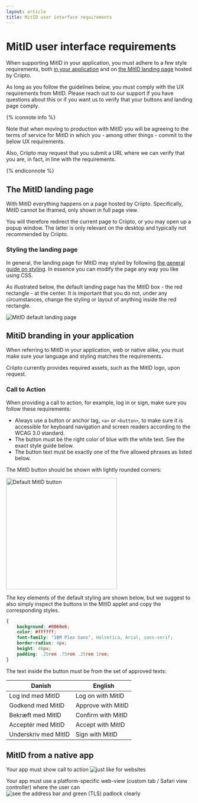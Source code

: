 ```yaml
---
layout: article
title: MitID user interface requirements
---
```



# MitID user interface requirements

When supporting MitID in your application, you must adhere to a few style requirements, both [in your application](#yourapp) 
and on [the MitID landing page](#landingpage) hosted by Criipto.  

As long as you follow the guidelines below, you must comply with the UX requirements from MitID. Please reach out to our support if you have questions about this or if you want us to verify that your buttons and landing page comply.

{% iconnote info %}

Note that when moving to production with MitID you will be agreeing to the terms of service for MitID in which you - among other things - commit to the below UX requirements.

Also, Criipto may request that you submit a URL where we can verify that you are, in fact, in line with the requirements.

{% endiconnote %}

<a name="yourapp"></a>

## The MitID landing page

With MitID everything happens on a page hosted by Criipto. Specifically, MitID cannot be iframed, only shown in full page view.

You will therefore redirect the current page to Criipto, or you may open up a popup window. The latter is only relevant on the desktop and typically not recommended by Criipto.

### Styling the landing page

In general, the landing page for MitID may styled by following [the general guide on styling](/how-to/apply-custom-styling). In essence you can modify the page any way you like using CSS.

As illustrated below, the default landing page has the MitID box - the red rectangle - at the center. 
It is important that you do not, under any circumstances, change the styling or layout of anything inside the red rectangle.

![MitID default landing page](/images/mitid-landing-page.png)

<a name="yourapp"></a>

## MitiD branding in your application

When referring to MitID in your application, web or native alike, you must make sure your language and styling matches 
the requirements.

Criipto currently provides required assets, such as the MitID logo, upon request. 
### Call to Action

When providing a call to action, for example, log in or sign, make sure you follow these requirements:

- Always use a button or anchor tag, `<a>` or `<button>`, to make sure it is accessible for keyboard
navigation and screen readers according to the WCAG 3.0 standard. 
- The button must be the right color of blue with the white text. See the exact style guide below.
- The button text must be exactly one of the five allowed phrases as listed below.

The MitID button should be shown with lightly rounded corners:

<img src="/images/mitid-rounded.png" alt="Default MitID button" style="width: 300px; box-shadow: none;">

The key elements of the default styling are shown below, but we suggest to also simply inspect the buttons in the MitID applet and copy the corresponding styles.

```css
{
    background: #0060e6;
    color: #ffffff;
    font-family: "IBM Plex Sans", Helvetica, Arial, sans-serif;
    border-radius: 4px;
    height: 48px;
    padding: .25rem .75rem .25rem 1rem;
}
```

The text inside the button must be from the set of approved texts:

| &nbsp;&nbsp;**Danish** | &nbsp;&nbsp;**English** |
| --- | --- |
| Log ind med MitID | Log on with MitID |
| Godkend med MitID | Approve with MitID |
| Bekræft med MitID | Confirm with MitID |
| Acceptér med MitID | Accept with MitID |
| Underskriv med MitID | Sign with MitID |

## MitID from a native app
Your app must show call to action ![just like for websites](/images/mitid-button-in-native-app.png)

Your app must use a platform-specific web-view (custom tab / Safari view controller) where the user can ![see the address bar and green (TLS) padlock clearly](/images/mitid-native-app-browser-with-address-visible.png)


